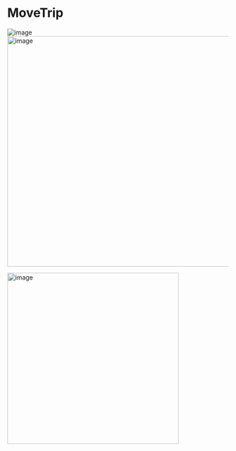 # MoveTrip

![image](https://github.com/user-attachments/assets/a85c3ea9-d80c-4b5d-b817-48e94c11ed99)
<img width="525" alt="image" src="https://github.com/user-attachments/assets/700a4946-4c32-4825-bf07-f8e872b9d2f7" />

<img width="390" alt="image" src="https://github.com/user-attachments/assets/9e983f88-26f6-4435-93e6-0be3b14fd575" />

